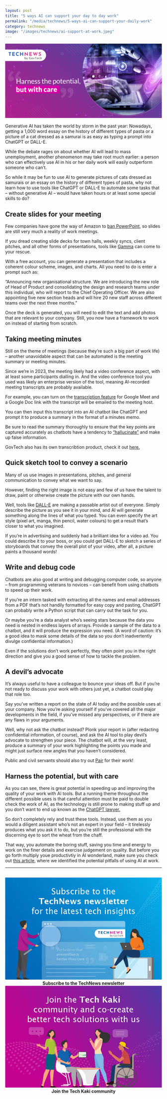 ```yaml
---
layout: post
title: "5 ways AI can support your day to day work"
permalink: "/media/technews/5-ways-ai-can-support-your-daily-work"
category: technews
image: "/images/technews/ai-support-at-work.jpeg"
---
```


![Virtual Doctor](/images/technews/ai-support-at-work.jpeg)


Generative AI has taken the world by storm in the past year: Nowadays, getting a 1,000 word essay on the history of different types of pasta or a picture of a cat dressed as a samurai is as easy as typing a prompt into ChatGPT or DALL-E. 

While the debate rages on about whether AI will lead to mass unemployment, another phenomenon may take root much earlier: a person who can effectively use AI in his or her daily work will easily outperform someone who can’t. 

So while it may be fun to use AI to generate pictures of cats dressed as samurais or an essay on the history of different types of pasta, why not learn how to use tools like ChatGPT or DALL-E to automate some tasks that – without generative AI – would have taken hours or at least some special skills to do? 


## Create slides for your meeting 
Few companies have gone the way of Amazon to [ban PowerPoint](https://www.forbes.com/sites/quora/2018/08/22/jeff-bezos-banned-powerpoint-presentations-at-amazon-meetings-heres-what-replaced-them/?sh=75a3fe063b5f), so slides are still very much a reality of work meetings. 

If you dread creating slide decks for town halls, weekly syncs, client pitches, and all other forms of presentations, tools like [Gamma](https://gamma.app) can come to your rescue. 

With a free account, you can generate a presentation that includes a coherent colour scheme, images, and charts. All you need to do is enter a prompt such as:

“Announcing new organisational structure. We are introducing the new role of Head of Product and consolidating the design and research teams under this individual, who will report to the Chief Operating Officer. We are also appointing five new section heads and will hire 20 new staff across different teams over the next three months.”

Once the deck is generated, you will need to edit the text and add photos that are relevant to your company. Still, you now have a framework to work on instead of starting from scratch. 

## Taking meeting minutes
Still on the theme of meetings (because they’re such a big part of work life) – another unavoidable aspect that can be automated is the meeting summary or meeting minutes. 

Since we’re in 2023, the meeting likely had a video conference aspect, with at least some participants dialling in. And the video conference tool you used was likely an enterprise version of the tool, meaning AI-recorded meeting transcripts are probably available. 

For example, you can turn on the [transcription feature](https://support.google.com/a/answer/12076932?sjid=14814772003770671259-NA) for Google Meet and a Google Doc link with the transcript will be emailed to the meeting host. 

You can then input this transcript into an AI chatbot like ChatGPT and prompt it to produce a summary in the format of a minutes memo. 

Be sure to read the summary thoroughly to ensure that the key points are captured accurately as chatbots have a tendency to [“hallucinate”](https://www.nytimes.com/2023/05/01/business/ai-chatbots-hallucination.html) and make up false information. 

GovTech also has its own transcribtion product, check it out [here.](https://www.developer.tech.gov.sg/products/categories/productivity-tools/transcribe/overview.html) 
 
## Quick sketch tool to convey a scenario
Many of us use images in presentations, pitches, and general communication to convey what we want to say. 

However, finding the right image is not easy and few of us have the talent to draw, paint or otherwise create the picture with our own hands. 

Well, tools like [DALL-E](https://www.bing.com/create) are making a passable artist out of everyone. Simply describe the picture as you see it in your mind, and AI will generate something along the lines of what you typed. You can even specify the art style (pixel art, manga, thin pencil, water colours) to get a result that’s closer to what you imagined. 

If you’re in advertising and suddenly had a brilliant idea for a video ad. You could describe it to your boss, or you could get DALL-E to sketch a series of storyboards that convey the overall plot of your video, after all, a picture paints a thousand words!

## Write and debug code
Chatbots are also good at writing and debugging computer code, so anyone – from programming veterans to novices – can benefit from using chatbots to speed up their work. 

If you’re an intern tasked with extracting all the names and email addresses from a PDF that’s not handily formatted for easy copy and pasting, ChatGPT can probably write a Python script that can carry out the task for you. 

Or maybe you’re a data analyst who’s seeing stars because the data you need is nested in endless layers of arrays. Provide a sample of the data to a chatbot, and it will produce the expression you need. (A word of caution: it’s a good idea to mask some details of the data so you don’t inadvertently divulge confidential information.)

Even if the solutions don’t work perfectly, they often point you in the right direction and give you a good sense of how to tackle the problem. 


## A devil’s advocate
It’s always useful to have a colleague to bounce your ideas off. But if you’re not ready to discuss your work with others just yet, a chatbot could play that role too. 

Say you’ve written a report on the state of AI today and the possible uses at your company. Now you’re asking yourself if you’ve covered all the major developments in the field, if you’ve missed any perspectives, or if there are any flaws in your arguments. 

Well, why not ask the chatbot instead? Plonk your report in (after redacting confidential information, of course), and ask the AI tool to play devil’s advocate to strengthen your piece. The chatbot will, at the very least, produce a summary of your work highlighting the points you made and might just surface new angles that you haven’t considered. 

Public and civil servants should also try out [Pair](https://www.straitstimes.com/singapore/4000-civil-servants-using-government-pair-chatbot-for-writing-coding) for their work!

## Harness the potential, but with care
As you can see, there is great potential in speeding up and improving the quality of your work with AI tools. But a running theme throughout the different possible uses is that careful attention must be paid to double check the work of AI, as the technology is still prone to making stuff up and you don’t want to end up known as the [ChatGPT lawyer.](https://www.nytimes.com/2023/06/08/nyregion/lawyer-chatgpt-sanctions.html) 

So don’t completely rely and trust these tools. Instead, use them as you would a diligent assistant who’s not an expert in your field – it tirelessly produces what you ask it to do, but you’re still the professional with the discerning eye to sort the wheat from the chaff. 

That way, you automate the boring stuff, saving you time and energy to work on the finer details and exercise judgement on quality. But before you go forth multiply youe productivtiy in AI wonderland, make sure you check out [this article](https://www.tech.gov.sg/media/technews/generative-ai-where-can-it-go-wrong), where we identified the potential pitfalls of using AI at work. 

---
<br>

<div class="row">
  <div class="col" style="text-align: center">
    <a href="https://go.gov.sg/tnblog-to-tnsub" target="_blank">	 	    
      <img src="/images/technews/TN_footer.png" alt="Subscribe to the TechNews newsletter" /></a>
    <figcaption><b>Subscribe to the TechNews newsletter</b></figcaption>
  </div>

  <div class="col" style="text-align: center">
    <a href="https://go.gov.sg/tnblog-to-tkcommunity" target="_blank">		  
      <img src="/images/technews/TK_footer.png" alt="Join the Tech Kaki community" /></a>
    <figcaption><b>Join the Tech Kaki community</b></figcaption>
  </div>
